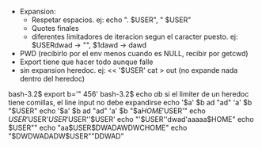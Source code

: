 - Expansion:
	* Respetar espacios. ej: echo ".   $USER", "    $USER"
	* Quotes finales
	* diferentes limitadores de iteracion segun el caracter puesto. ej: $USERdwad -> "", $1dawd -> dawd
- PWD (recibirlo por el env menos cuando es NULL, recibir por getcwd)
- Export tiene que hacer todo aunque falle
- sin expansion heredoc. ej: << '$USER' cat > out (no expande nada dentro del heredoc)



bash-3.2$ export b='" 456'
bash-3.2$ echo $a$b   si el limiter de un heredoc tiene comillas, el line input no debe expandirse
echo '$a' $b ad "ad" 'a' $b "$USER"
echo '$a' $b ad "ad" 'a' $b "$a$HOME'$USER'"
echo $USER'$USER'$USER'$USER''$USER'
echo "'$USER''dwad'aaaaa$HOME"
echo $USER""
echo "aa$USER$DWADAWDWCHOME"
echo "$DWDWADADW$USER""DDWAD"